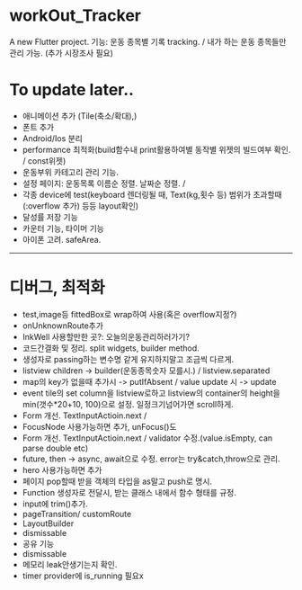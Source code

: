 # workOut_Tracker

A new Flutter project.
기능: 운동 종목별 기록 tracking. / 내가 하는 운동 종목들만 관리 가능. (추가 시장조사 필요)


# To update later..     
- 애니메이션 추가  (Tile(축소/확대),)
- 폰트 추가        
- Android/Ios 분리      
- performance 최적화(build함수내 print활용하여별 동작별 위젯의 빌드여부 확인. / const위젯)
- 운동부위 카테고리 관리 기능.    
- 설정 페이지: 운동목록 이름순 정렬. 날짜순 정렬. / 
- 각종 device에 test(keyboard 렌더링될 때, Text(kg,횟수 등) 범위가 초과할때(:overflow 추가) 등등 layout확인)
- 달성률 저장 기능
- 카운터 기능, 타이머 기능   
- 아이폰 고려. safeArea.    
---------------------------------
# 디버그, 최적화
- test,image등 fittedBox로 wrap하여 사용(혹은 overflow지정?)
- onUnknownRoute추가
- InkWell 사용할만한 곳?: 오늘의운동관리하러가기?
- 코드간결화 및 정리. split widgets, builder method. 
- 생성자로 passing하는 변수명 같게 유지하지말고 조금씩 다르게.
- listview children -> builder(운동종목숫자 모를시.) / listview.separated   
- map의 key가 없을때 추가시 -> putIfAbsent / value update 시 -> update     
- event tile의 set column을 listview로하고 listview의 container의 height을 min(갯수*20+10, 100)으로 설정. 일정크기넘어가면 scroll하게.    
- Form 개선. TextInputActioin.next /       
- FocusNode 사용가능하면 추가, unFocus()도   
- Form 개선. TextInputActioin.next / validator 수정.(value.isEmpty, can parse double etc)     
- future, then -> async, await으로 수정. error는 try&catch,throw으로 관리.      
- hero 사용가능하면 추가    
- 페이지 pop할때 받을 객체의 타입을 as말고 push<T>로 명시. 
- Function 생성자로 전달시, 받는 클래스 내에서 함수 형태를 규정.      
- input에 trim()추가.      
- pageTransition/ customRoute
- LayoutBuilder    
- dismissable
- 공유 기능
- dismissable    
- 메모리 leak안생기는지 확인.   
- timer provider에 is_running 필요x    
